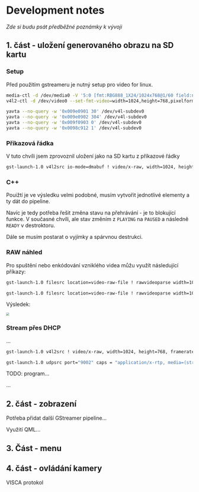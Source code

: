 # Development notes

*Zde si budu psát předběžné poznámky k vývoji*

## 1. část - uložení generovaného obrazu na SD kartu

### Setup

Před použitím gstreameru je nutný setup pro video for linux. 

```bash
media-ctl -d /dev/media0 -V '5:0 [fmt:RBG888_1X24/1024x768@1/60 field:none]'
v4l2-ctl -d /dev/video0 --set-fmt-video=width=1024,height=768,pixelformat='RGB3'

yavta --no-query -w '0x009e0901 30' /dev/v4l-subdev0
yavta --no-query -w '0x009e0902 304' /dev/v4l-subdev0
yavta --no-query -w '0x009f0903 0' /dev/v4l-subdev0
yavta --no-query -w '0x0098c912 1' /dev/v4l-subdev0
```

### Příkazová řádka

V tuto chvíli jsem zprovoznil uložení jako na SD kartu z příkazové řádky

```bash
gst-launch-1.0 v4l2src io-mode=dmabuf ! video/x-raw, width=1024, height=768, framerate=60/1, format=RGB !  filesink location=/media/sd-mmcblk1p2/video-raw-file
```

### C++

Pouižtí je ve výsledku velmi podobné, musím vytvořit jednotlivé elementy a ty dát do pipeline.

Navíc je tedy potřeba řešit změna stavu na přehrávání - je to blokující funkce. V současné chvíli, ale stav změním z `PLAYING` na `PAUSED` a následně `READY` v destroktoru.

Dále se musím postarat o vyjímky a spárvnou destrukci.

### RAW náhled

Pro spuštění nebo enkódování vzniklého videa můžu využít následující příkazy:

```bash
gst-launch-1.0 filesrc location=video-raw-file ! rawvideoparse width=1024 height=768 format=16 framerate=60/1 ! autovideoconvert ! autovideosink

gst-launch-1.0 filesrc location=video-raw-file ! rawvideoparse width=1024 height=768 format=16 framerate=60/1 ! autovideoconvert ! x264enc ! mp4mux ! filesink location=tpg.mp4
```

Výsledek:

<img src="README.assets/tpg.gif" style="zoom:50%;" />

### Stream přes DHCP

...

```bash
gst-launch-1.0 v4l2src ! video/x-raw, width=1024, height=768, framerate=60/1, format=RGB ! rtpvrawpay ! udpsink port=9002 host=10.15.1.77

gst-launch-1.0 udpsrc port="9002" caps = "application/x-rtp, media=(string)video, width=(string)1024, framerate=(fraction)60/1, height=(string)768, format=(string)RGB" ! rtpvrawdepay ! videoconvert ! autovideosink
```

TODO: program...

...

## 2. část - zobrazení

Potřeba přidat další GStreamer pipeline...



Využití QML...

## 3. Část - menu



## 4. část - ovládání kamery

VISCA protokol
